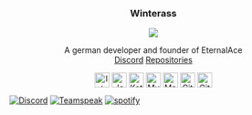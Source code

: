 <br />
<p align="center">

  <h3 align="center">Winterass</h3>

  <p align="center"> <img src="https://komarev.com/ghpvc/?username=Winterass&label=Profile%20views&color=0e75b6&style=flat" /> </p>


  <p align="center">
    A german developer and founder of EternalAce
    <br />
    <a href="https://discord.com/channels/@me/348084851582435340">Discord</a>
    <a href="https://github.com/Winterass?tab=repositories">Repositories</a>
  <br />
    <div align="center">
  <img align="center" alt="Intellij" width="26px" src="https://cdn.iconscout.com/icon/free/png-512/intellij-idea-569199.png" />
  <img align="center" alt="Java" width="26px" src="https://upload-icon.s3.us-east-2.amazonaws.com/uploads/icons/png/378554371540553613-512.png" />
  <img align="center" alt="Kotlin" width="26px" src="https://upload-icon.s3.us-east-2.amazonaws.com/uploads/icons/png/18852341021548218200-512.png" />
  <img align="center" alt="MySQL" width="26px" src="https://cdn-icons-png.flaticon.com/128/3161/3161158.png" />
  <img align="center" alt="MongoDB" width="26px" src="https://cdn.iconscout.com/icon/free/png-512/mongodb-4-1175139.png" />
  <img align="center" alt="Git" width="26px" src="https://upload.wikimedia.org/wikipedia/commons/thumb/3/3f/Git_icon.svg/1024px-Git_icon.svg.png" />
  <img align="center" alt="GitHub" width="26px" src="https://icon-library.com/images/github_png63.png" />
  </div>
  </p> 
</p>

[![Discord][discord-shield]][discord-url]
[![Teamspeak][teamspeak-shield]][teamspeak-url]
[![spotify][spotify-shield]][spotify-url]
 
[discord-shield]: https://img.shields.io/badge/-Discord-black.svg?style=for-the-badge&logo=discord&colorB=555
[discord-url]: https://discord.com/invite/phRcYuhhjh

[teamspeak-shield]: https://img.shields.io/badge/-Teamspeak-black.svg?style=for-the-badge&logo=teamspeak&colorB=555
[teamspeak-url]: ts3server://klickmich.net

[spotify-shield]: https://img.shields.io/badge/-Spotify-black.svg?style=for-the-badge&logo=spotify&colorB=555
[spotify-url]: https://spotify.link/Wb5S8f5SYDb
